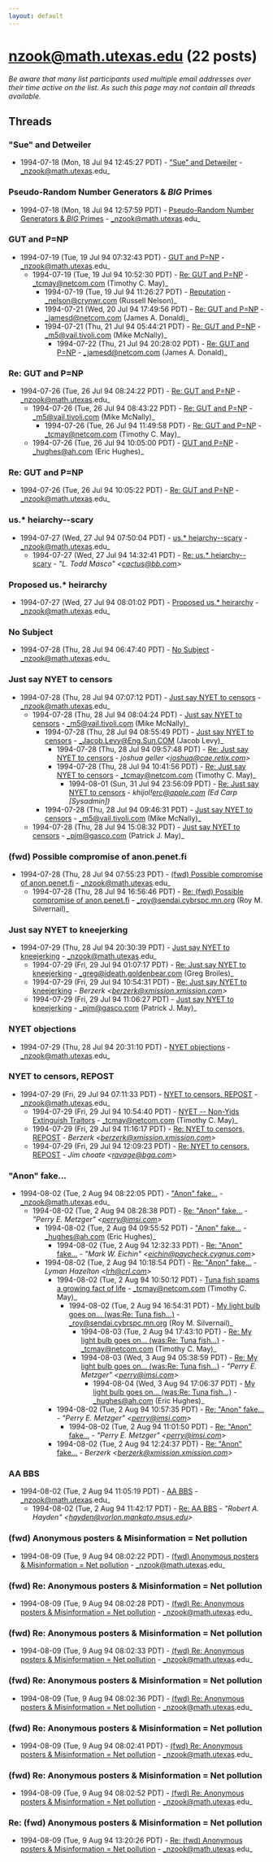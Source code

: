 ```yaml
---
layout: default
---
```


# nzook@math.utexas.edu (22 posts)

_Be aware that many list participants used multiple email addresses over their time active on the list. As such this page may not contain all threads available._

## Threads

### "Sue" and Detweiler
+ 1994-07-18 (Mon, 18 Jul 94 12:45:27 PDT) - ["Sue" and Detweiler](/archive/1994/07/efeeb651d0d3cc20735d32ea162d68b43b41b1c8db72434a50e811939a092807) - _nzook@math.utexas.edu_

### Pseudo-Random Number Generators & _BIG_ Primes
+ 1994-07-18 (Mon, 18 Jul 94 12:57:59 PDT) - [Pseudo-Random Number Generators & _BIG_ Primes](/archive/1994/07/40fcfcbfe553f0235cc639a72b2d36a54fa0b8805734460b63004f31a0ae734b) - _nzook@math.utexas.edu_

### GUT and P=NP
+ 1994-07-19 (Tue, 19 Jul 94 07:32:43 PDT) - [GUT and P=NP](/archive/1994/07/4f6281cda4da4198155a4c93ea7b93c9999180a04eebe4689e1e27e43f8d940a) - _nzook@math.utexas.edu_
  + 1994-07-19 (Tue, 19 Jul 94 10:52:30 PDT) - [Re: GUT and P=NP](/archive/1994/07/68370864dbd22bd66de0581dfa12ba199b578fcdc7ad27c094e076f53613ee5e) - _tcmay@netcom.com (Timothy C. May)_
    + 1994-07-19 (Tue, 19 Jul 94 11:26:27 PDT) - [Reputation](/archive/1994/07/88ed6afcf5e6be36eeb7e73cc1fd148c30fb86abf017ab3693b3d3d81495e270) - _nelson@crynwr.com (Russell Nelson)_
    + 1994-07-21 (Wed, 20 Jul 94 17:49:56 PDT) - [Re: GUT and P=NP](/archive/1994/07/4eb164e5df9cbfab494b1be1277a36d518868963290cabc65a9668165c04f43b) - _jamesd@netcom.com (James A. Donald)_
    + 1994-07-21 (Thu, 21 Jul 94 05:44:21 PDT) - [Re: GUT and P=NP](/archive/1994/07/42d7abef1b4373f3d9e38ea3692480b5b9eed26e462a7a4a34c5e54590f14803) - _m5@vail.tivoli.com (Mike McNally)_
      + 1994-07-22 (Thu, 21 Jul 94 20:28:02 PDT) - [Re: GUT and P=NP](/archive/1994/07/085198b826540c8f69bd93e7dfbbbbf21d3a89a71d60a4a91a675015f29c2989) - _jamesd@netcom.com (James A. Donald)_

### Re: GUT and P=NP
+ 1994-07-26 (Tue, 26 Jul 94 08:24:22 PDT) - [Re: GUT and P=NP](/archive/1994/07/b24c6419a8c75e989be25f7e3baae78f718771eba4cea2518eee33c6fc0dda9b) - _nzook@math.utexas.edu_
  + 1994-07-26 (Tue, 26 Jul 94 08:43:22 PDT) - [Re: GUT and P=NP](/archive/1994/07/c3a93758e7f0650816f554c7f9ee0133974b7f822e80d08250c5bfc2d08ed7d9) - _m5@vail.tivoli.com (Mike McNally)_
    + 1994-07-26 (Tue, 26 Jul 94 11:49:58 PDT) - [Re: GUT and P=NP](/archive/1994/07/19ac9d253430d4a70766150706a2c0cb9cbb737a08c6a5011fa71fcd062391d2) - _tcmay@netcom.com (Timothy C. May)_
  + 1994-07-26 (Tue, 26 Jul 94 10:05:00 PDT) - [GUT and P=NP](/archive/1994/07/ebf80867b33f9d046718413c8b6a19ac681bb8369f381f2a70e3208f9e9958d0) - _hughes@ah.com (Eric Hughes)_

### Re: GUT and P=NP
+ 1994-07-26 (Tue, 26 Jul 94 10:05:22 PDT) - [Re: GUT and P=NP](/archive/1994/07/22c09002fe109fe1de401d6f35a48114a38f010bab94c07fb09bdc0544dc841b) - _nzook@math.utexas.edu_

### us.* heiarchy--scary
+ 1994-07-27 (Wed, 27 Jul 94 07:50:04 PDT) - [us.* heiarchy--scary](/archive/1994/07/58659f6451fdaa4b8a13d9e86502dd75deb82d272cf242f8ecea6f82bf059317) - _nzook@math.utexas.edu_
  + 1994-07-27 (Wed, 27 Jul 94 14:32:41 PDT) - [Re: us.* heiarchy--scary](/archive/1994/07/77c9737dec339def2c115575bf9fcea8f1eb6a1c4bac4d8819dad48a0a4ccd5b) - _"L. Todd Masco" \<cactus@bb.com\>_

### Proposed us.* heirarchy
+ 1994-07-27 (Wed, 27 Jul 94 08:01:02 PDT) - [Proposed us.* heirarchy](/archive/1994/07/b8ab4fb50e10c8b4450d3e92846c519ab2bb9b89b8f9adda3546653436c38af7) - _nzook@math.utexas.edu_

### No Subject
+ 1994-07-28 (Thu, 28 Jul 94 06:47:40 PDT) - [No Subject](/archive/1994/07/cd59542e17940fc72ec26122c402833fb59134362b3db674f0f0601d1e793210) - _nzook@math.utexas.edu_

### Just say NYET to censors
+ 1994-07-28 (Thu, 28 Jul 94 07:07:12 PDT) - [Just say NYET to censors](/archive/1994/07/f4514f71c1305d68df2673652ff3818aa517d7caf1876c05b47f0335b0843497) - _nzook@math.utexas.edu_
  + 1994-07-28 (Thu, 28 Jul 94 08:04:24 PDT) - [Just say NYET to censors](/archive/1994/07/01c82a138429b111d1a729703d9e133caa749444a6ffd42558bf6d611ba6d810) - _m5@vail.tivoli.com (Mike McNally)_
    + 1994-07-28 (Thu, 28 Jul 94 08:55:49 PDT) - [Just say NYET to censors](/archive/1994/07/52ca80c3c2ad138df7aa65b9fd33ffbb5734d03848171ec1a1faf7bf32c69cdf) - _Jacob.Levy@Eng.Sun.COM (Jacob Levy)_
      + 1994-07-28 (Thu, 28 Jul 94 09:57:48 PDT) - [Re: Just say NYET to censors](/archive/1994/07/b1df2b733f83f5aa35b66cea85a251438eef15680e1943b19af4933984c73435) - _joshua geller \<joshua@cae.retix.com\>_
      + 1994-07-28 (Thu, 28 Jul 94 10:41:56 PDT) - [Re: Just say NYET to censors](/archive/1994/07/2c871544a46d838026b4c47f535e4d1bd8087a87bc50fc72934e9bfa6bc1c50f) - _tcmay@netcom.com (Timothy C. May)_
        + 1994-08-01 (Sun, 31 Jul 94 23:56:09 PDT) - [Re: Just say NYET to censors](/archive/1994/08/4d98fd16a9388194ab12bafc6fe29eb4cec5e35814946f1396166fffd6f46c46) - _khijol!erc@apple.com (Ed Carp [Sysadmin])_
    + 1994-07-28 (Thu, 28 Jul 94 09:46:31 PDT) - [Just say NYET to censors](/archive/1994/07/279e8bc08f94ec9939e0db478d86bb40491227115ef960b65f272cae8d142d17) - _m5@vail.tivoli.com (Mike McNally)_
  + 1994-07-28 (Thu, 28 Jul 94 15:08:32 PDT) - [Just say NYET to censors](/archive/1994/07/e244f7ada684a308f2be7a31ddce2ee640a6b46a1524e145c5569a6b6d36443c) - _pjm@gasco.com (Patrick J. May)_

### (fwd) Possible compromise of anon.penet.fi
+ 1994-07-28 (Thu, 28 Jul 94 07:55:23 PDT) - [(fwd) Possible compromise of anon.penet.fi](/archive/1994/07/7b9ebb3a93b6ea7c4a18288f3828df682d40fa988ea864a1083d5ec727c324e8) - _nzook@math.utexas.edu_
  + 1994-07-28 (Thu, 28 Jul 94 16:56:46 PDT) - [Re: (fwd) Possible compromise of anon.penet.fi](/archive/1994/07/e93c3e3d890c2a09bf3168e5340ee436bfa2c52f46f8520b5406b697ce534802) - _roy@sendai.cybrspc.mn.org (Roy M. Silvernail)_

### Just say NYET to kneejerking
+ 1994-07-29 (Thu, 28 Jul 94 20:30:39 PDT) - [Just say NYET to kneejerking](/archive/1994/07/88b0dba9a4f4dda8572d7932fbbfbbb63b805c28b65c466c92eb4b19b537d733) - _nzook@math.utexas.edu_
  + 1994-07-29 (Fri, 29 Jul 94 01:07:17 PDT) - [Re: Just say NYET to kneejerking](/archive/1994/07/04dfb535976b41e5074aa06da7c9908c021cf75ebca70ebd6a0a52fd258c50be) - _greg@ideath.goldenbear.com (Greg Broiles)_
  + 1994-07-29 (Fri, 29 Jul 94 10:54:31 PDT) - [Re: Just say NYET to kneejerking](/archive/1994/07/b4a81de6e20fc5f8eb081d1e73f882de5e48dac2fb89bcd22a6734bec661c8a5) - _Berzerk \<berzerk@xmission.xmission.com\>_
  + 1994-07-29 (Fri, 29 Jul 94 11:06:27 PDT) - [Just say NYET to kneejerking](/archive/1994/07/32d5129a0ad485a9abe47b12c86a49f818c2242bbd0e589fe9e2fe3ad31f4025) - _pjm@gasco.com (Patrick J. May)_

### NYET objections
+ 1994-07-29 (Thu, 28 Jul 94 20:31:10 PDT) - [NYET objections](/archive/1994/07/efff2c32fa30f63b56a451232d07a748812e052c77c926b7f28fa75b8b0a379f) - _nzook@math.utexas.edu_

### NYET to censors, REPOST
+ 1994-07-29 (Fri, 29 Jul 94 07:11:33 PDT) - [NYET to censors, REPOST](/archive/1994/07/749fc455888fd0882cdee540499c4e12d5d55a674f0d296b791021ac3c8e468b) - _nzook@math.utexas.edu_
  + 1994-07-29 (Fri, 29 Jul 94 10:54:40 PDT) - [NYET -- Non-Yids Extinguish Traitors](/archive/1994/07/e23343a207dda61b26176a87a4eae4e96d29abdba1ac0690a49aad9c7eed56df) - _tcmay@netcom.com (Timothy C. May)_
  + 1994-07-29 (Fri, 29 Jul 94 11:16:17 PDT) - [Re: NYET to censors, REPOST](/archive/1994/07/8b1b08183caa9722e2bd415ff7ba9e617d101444cd21c46b7045c95f294b51cc) - _Berzerk \<berzerk@xmission.xmission.com\>_
  + 1994-07-29 (Fri, 29 Jul 94 12:09:23 PDT) - [Re: NYET to censors, REPOST](/archive/1994/07/57ae55e102769735c5c7c6f8b31c238ec3604ba5f11358897356362edbffd446) - _Jim choate \<ravage@bga.com\>_

### "Anon" fake...
+ 1994-08-02 (Tue, 2 Aug 94 08:22:05 PDT) - ["Anon" fake...](/archive/1994/08/a45b1e7f72677ccf743ca4427ca04ac9027882f29f072d89aeea828e20ec8c14) - _nzook@math.utexas.edu_
  + 1994-08-02 (Tue, 2 Aug 94 08:28:38 PDT) - [Re: "Anon" fake...](/archive/1994/08/3dc570da4bbbbfd8abe6a517327357a514232b1bf51e0866ec884f5943f9ab8f) - _"Perry E. Metzger" \<perry@imsi.com\>_
    + 1994-08-02 (Tue, 2 Aug 94 09:55:52 PDT) - ["Anon" fake...](/archive/1994/08/15b7fd251eeaa16aae86cf46d5eb1244319f4bba017155ee7e765b24f6bfc4b5) - _hughes@ah.com (Eric Hughes)_
      + 1994-08-02 (Tue, 2 Aug 94 12:32:33 PDT) - [Re: "Anon" fake...](/archive/1994/08/e40c18b922199defa488c3f637cf043620201492c928b312639fcac0bd4b866d) - _"Mark W. Eichin" \<eichin@paycheck.cygnus.com\>_
    + 1994-08-02 (Tue, 2 Aug 94 10:18:54 PDT) - [Re: "Anon" fake...](/archive/1994/08/6b98cdd6dcf9acede897c484b0c9561afd53dec5bed785616eb37a635f7da5f4) - _Lyman Hazelton \<lrh@crl.com\>_
      + 1994-08-02 (Tue, 2 Aug 94 10:50:12 PDT) - [Tuna fish spams a growing fact of life](/archive/1994/08/8d13092adb673d4db22022382c509005c0b2c471280e882cf2da8aa052b24816) - _tcmay@netcom.com (Timothy C. May)_
        + 1994-08-02 (Tue, 2 Aug 94 16:54:31 PDT) - [My light bulb goes on... (was:Re: Tuna fish...)](/archive/1994/08/200aa467b2e1442438ffe37faa0dd276629e3a797dd7d7f3a65d0bca45bbe250) - _roy@sendai.cybrspc.mn.org (Roy M. Silvernail)_
          + 1994-08-03 (Tue, 2 Aug 94 17:43:10 PDT) - [Re: My light bulb goes on... (was:Re: Tuna fish...)](/archive/1994/08/d5f34251a93270ba45c5f58215032f9c8bd36ef42e4dbf3b6802b0b15b00d18f) - _tcmay@netcom.com (Timothy C. May)_
          + 1994-08-03 (Wed, 3 Aug 94 05:38:59 PDT) - [Re: My light bulb goes on... (was:Re: Tuna fish...)](/archive/1994/08/e82668f20042120cc95a48c06dc59b4a18ba21f5402367fe94d2dacf9fd11232) - _"Perry E. Metzger" \<perry@imsi.com\>_
            + 1994-08-04 (Wed, 3 Aug 94 17:06:37 PDT) - [My light bulb goes on... (was:Re: Tuna fish...)](/archive/1994/08/783a6956cc498818267d5b635650924b7fc6d6a8b77a358935fa90b12189384d) - _hughes@ah.com (Eric Hughes)_
      + 1994-08-02 (Tue, 2 Aug 94 10:57:35 PDT) - [Re: "Anon" fake...](/archive/1994/08/5fd9232f98f5f8d7db8431d0ccdd32800fb3052dec2ed2ac842d2343a7bd0333) - _"Perry E. Metzger" \<perry@imsi.com\>_
        + 1994-08-02 (Tue, 2 Aug 94 11:01:50 PDT) - [Re: "Anon" fake...](/archive/1994/08/0be83cda9dda1cd4b3057c5d764a8ab7d7bc4b2b7fabea207eaf3d8b615a343d) - _"Perry E. Metzger" \<perry@imsi.com\>_
      + 1994-08-02 (Tue, 2 Aug 94 12:24:37 PDT) - [Re: "Anon" fake...](/archive/1994/08/c667f74bfe3d1143617642c9a466a00e22b0f1e5c0873e9cb95a648faa700a91) - _Berzerk \<berzerk@xmission.xmission.com\>_

### AA BBS
+ 1994-08-02 (Tue, 2 Aug 94 11:05:19 PDT) - [AA BBS](/archive/1994/08/49c75dd360689091715aa16e2d6426961ed374596479bb7089e25f072e55d4ad) - _nzook@math.utexas.edu_
  + 1994-08-02 (Tue, 2 Aug 94 11:42:17 PDT) - [Re: AA BBS](/archive/1994/08/2186bdf05e2f3d02292799869858e06cb1ef9af74a234fe9a67e40cf92cadb9a) - _"Robert A. Hayden" \<hayden@vorlon.mankato.msus.edu\>_

### (fwd) Anonymous posters & Misinformation = Net pollution
+ 1994-08-09 (Tue, 9 Aug 94 08:02:22 PDT) - [(fwd) Anonymous posters & Misinformation = Net pollution](/archive/1994/08/a516b245d86064c35f149064ed87b790d53b08ff60067d6af73762449f89e22d) - _nzook@math.utexas.edu_

### (fwd) Re: Anonymous posters & Misinformation = Net pollution
+ 1994-08-09 (Tue, 9 Aug 94 08:02:28 PDT) - [(fwd) Re: Anonymous posters & Misinformation = Net pollution](/archive/1994/08/39ed52f9ee8f1486cbb1932cd9461729ab81c58d59c8acf63ff05cccb62ec922) - _nzook@math.utexas.edu_

### (fwd) Re: Anonymous posters & Misinformation = Net pollution
+ 1994-08-09 (Tue, 9 Aug 94 08:02:33 PDT) - [(fwd) Re: Anonymous posters & Misinformation = Net pollution](/archive/1994/08/2598c87b16412f07bc7929f37e7c4116680bd3bbac03287b3a0371c32192aeb7) - _nzook@math.utexas.edu_

### (fwd) Re: Anonymous posters & Misinformation = Net pollution
+ 1994-08-09 (Tue, 9 Aug 94 08:02:36 PDT) - [(fwd) Re: Anonymous posters & Misinformation = Net pollution](/archive/1994/08/d164034ba8ac400b650413a214bf3b4e8dbe200b1e682b4761f513ba95d9c0c1) - _nzook@math.utexas.edu_

### (fwd) Re: Anonymous posters & Misinformation = Net pollution
+ 1994-08-09 (Tue, 9 Aug 94 08:02:41 PDT) - [(fwd) Re: Anonymous posters & Misinformation = Net pollution](/archive/1994/08/5e3140daad084a495f42e849131b0cbed4c0fdecfe431d6c68d76dcf0f5859f7) - _nzook@math.utexas.edu_

### (fwd) Re: Anonymous posters & Misinformation = Net pollution
+ 1994-08-09 (Tue, 9 Aug 94 08:02:52 PDT) - [(fwd) Re: Anonymous posters & Misinformation = Net pollution](/archive/1994/08/a050fe2da1e95954435bad8650a556ce204e96ae61981079b7c6005efe7bf399) - _nzook@math.utexas.edu_

### Re: (fwd) Anonymous posters & Misinformation = Net pollution
+ 1994-08-09 (Tue, 9 Aug 94 13:20:26 PDT) - [Re: (fwd) Anonymous posters & Misinformation = Net pollution](/archive/1994/08/f5e4129056717923a2f41105e076ead7a24c8876c7aa8cdd6acc177125b5a136) - _nzook@math.utexas.edu_

